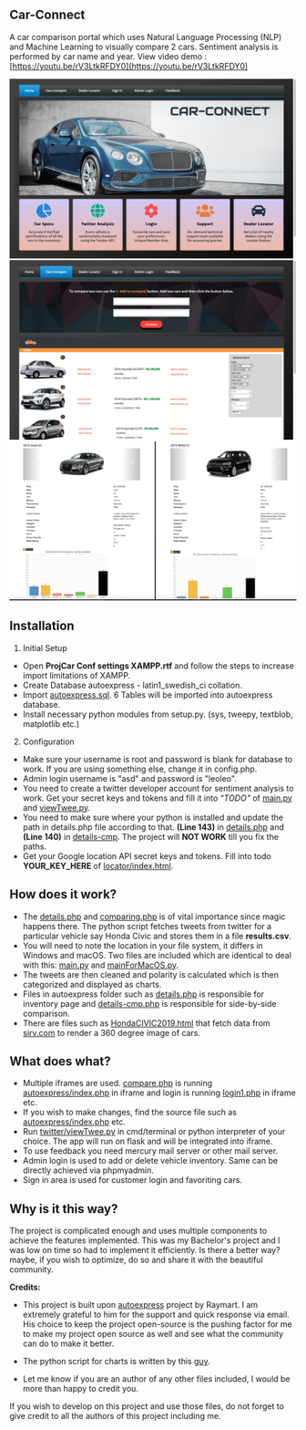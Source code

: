 ## Car-Connect

A car comparison portal which uses Natural Language Processing (NLP) and Machine Learning to visually compare 2 cars. Sentiment analysis is performed by car name and year. View video demo : [https://youtu.be/rV3LtkRFDY0](https://youtu.be/rV3LtkRFDY0)

![](/img/demo1.png)![](/img/demo2.png)![](/img/demo3.png)


## Installation
1) Initial Setup
- Open **ProjCar Conf settings XAMPP.rtf** and follow the steps to increase import limitations of XAMPP.
- Create Database autoexpress - latin1_swedish_ci collation.
- Import [autoexpress.sql](autoexpress.sql). 6 Tables will be imported into autoexpress database. 
- Install necessary python modules from setup.py. (sys, tweepy, textblob, matplotlib etc.)


2) Configuration
- Make sure your username is root and password is blank for database to work. If you are using something else, change it in config.php.
- Admin login username is "asd" and password is "leoleo".
- You need to create a twitter developer account for sentiment analysis to work. Get your secret keys and tokens and fill it into *"TODO"* of [main.py](main.py) and [viewTwee.py](twitter/viewTwee.py).
- You need to make sure where your python is installed and update the path in details.php file according to that. **(Line 143)** in [details.php](autoexpress/details.php) and **(Line 140)** in [details-cmp](autoexpress/details-cmp.php). The project will **NOT WORK** till you fix the paths.
- Get your Google location API secret keys and tokens. Fill into todo **YOUR_KEY_HERE** of [locator/index.html](locator/index.html).


## How does it work?
- The [details.php](autoexpress/details.php) and [comparing.php](autoexpress/comparing.php) is of vital importance since magic happens there. The python script fetches tweets from twitter for a particular vehicle say Honda Civic and stores them in a file **results.csv**. 
- You will need to note the location in your file system, it differs in Windows and macOS. Two files are included which are identical to deal with this: [main.py](main.py) and [mainForMacOS.py](mainForMacOS.py). 
- The tweets are then cleaned and polarity is calculated which is then categorized and displayed as charts.
- Files in autoexpress folder such as [details.php](autoexpress/details.php) is responsible for inventory page and [details-cmp.php](autoexpress/details-cmp.php) is responsible for side-by-side comparison. 
- There are files such as [HondaCIVIC2019.html](autoexpress/HondaCIVIC2019.html) that fetch data from [sirv.com](sirv.com) to render a 360 degree image of cars. 

## What does what?
- Multiple iframes are used. [compare.php](compare.php) is running [autoexpress/index.php](autoexpress/index.php) in iframe and login is running [login1.php](login/login1.php) in iframe etc. 
- If you wish to make changes, find the source file such as [autoexpress/index.php](autoexpress/index.php) etc. 
- Run [twitter/viewTwee.py](twitter/viewTwee.py) in cmd/terminal or python interpreter of your choice. The app will run on flask and will be integrated into iframe.
- To use feedback you need mercury mail server or other mail server. 
- Admin login is used to add or delete vehicle inventory. Same can be directly achieved via phpmyadmin.
- Sign in area is used for customer login and favoriting cars.


## Why is it this way?
The project is complicated enough and uses multiple components to achieve the features implemented. This was my Bachelor's project and I was low on time so had to implement it efficiently. Is there a better way? maybe, if you wish to optimize, do so and share it with the beautiful community.  

**Credits:**  
- This project is built upon [autoexpress](https://github.com/tramyardg/autoexpress) project by Raymart. I am extremely grateful to him for the support and quick response via email. His choice to keep the project open-source is the pushing factor for me to make my project open source as well and see what the community can do to make it better. 

- The python script for charts is written by this [guy](https://github.com/harunshimanto/Twitter-Sentiment-Analysis).
-  Let me know if you are an author of any other files included, I would be more than happy to credit you.

If you wish to develop on this project and use those files, do not forget to give credit to all the authors of this project including me. 